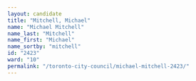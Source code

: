 ```yaml
---
layout: candidate
title: "Mitchell, Michael"
name: "Michael Mitchell"
name_last: "Mitchell"
name_first: "Michael"
name_sortby: "mitchell"
id: "2423"
ward: "10"
permalink: "/toronto-city-council/michael-mitchell-2423/"
---
```

